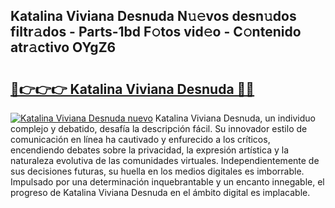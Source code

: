 ## Katalina Viviana Desnuda N𝚞𝚎vos desn𝚞dos filtr𝚊dos - Parts-1bd F𝚘tos vid𝚎o - C𝚘ntenido atr𝚊ctivo OYgZ6

# <h2><a href="http://mb49x6.tromn.icu/?c=Katalina+Viviana+Desnuda">🔗👉👉👉 Katalina Viviana Desnuda 🔗🔗</a></h2>

[![Katalina Viviana Desnuda nuevo](https://i.imgur.com/pEAQMta.gif)](http://mb49x6.tromn.icu/?c=Katalina+Viviana+Desnuda)
Katalina Viviana Desnuda, un individuo complejo y debatido, desafía la descripción fácil. Su innovador estilo de comunicación en línea ha cautivado y enfurecido a los críticos, encendiendo debates sobre la privacidad, la expresión artística y la naturaleza evolutiva de las comunidades virtuales. Independientemente de sus decisiones futuras, su huella en los medios digitales es imborrable. Impulsado por una determinación inquebrantable y un encanto innegable, el progreso de Katalina Viviana Desnuda en el ámbito digital es implacable.
